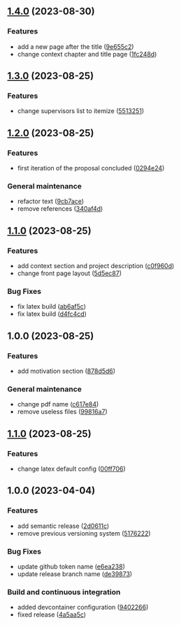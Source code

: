 ## [1.4.0](https://github.com/PaoloPenazzi/thesis-proposal/compare/1.3.0...1.4.0) (2023-08-30)


### Features

* add a new page after the title ([9e655c2](https://github.com/PaoloPenazzi/thesis-proposal/commit/9e655c2607e1eb3506d77c4aa45e053b6dd7f17d))
* change context chapter and title page ([1fc248d](https://github.com/PaoloPenazzi/thesis-proposal/commit/1fc248d44308a5bc995d851c242a80030910d51a))

## [1.3.0](https://github.com/PaoloPenazzi/thesis-proposal/compare/1.2.0...1.3.0) (2023-08-25)


### Features

* change supervisors list to itemize ([5513251](https://github.com/PaoloPenazzi/thesis-proposal/commit/55132516ce2544af8f77ac206372e960ccf891ab))

## [1.2.0](https://github.com/PaoloPenazzi/thesis-proposal/compare/1.1.0...1.2.0) (2023-08-25)


### Features

* first iteration of the proposal concluded ([0294e24](https://github.com/PaoloPenazzi/thesis-proposal/commit/0294e2457c9c6ca559875916ec2318e950637c11))


### General maintenance

* refactor text ([9cb7ace](https://github.com/PaoloPenazzi/thesis-proposal/commit/9cb7acea21bd249b2228e8224250d58e16291bc3))
* remove references ([340af4d](https://github.com/PaoloPenazzi/thesis-proposal/commit/340af4d3403806c9fd598baa4e792b96da69db26))

## [1.1.0](https://github.com/PaoloPenazzi/thesis-proposal/compare/1.0.0...1.1.0) (2023-08-25)


### Features

* add context section and project description ([c0f960d](https://github.com/PaoloPenazzi/thesis-proposal/commit/c0f960d38d22fe30dca690c3e325002363b81565))
* change front page layout ([5d5ec87](https://github.com/PaoloPenazzi/thesis-proposal/commit/5d5ec870f382587e698d607703de217d74bb4735))


### Bug Fixes

* fix latex build ([ab6af5c](https://github.com/PaoloPenazzi/thesis-proposal/commit/ab6af5c7889cb65b75e10328cd140fe248412e0b))
* fix latex build ([d4fc4cd](https://github.com/PaoloPenazzi/thesis-proposal/commit/d4fc4cdbfe2bf484a50b4e3a7a042da328d5c4cc))

## 1.0.0 (2023-08-25)


### Features

* add motivation section ([878d5d6](https://github.com/PaoloPenazzi/thesis-proposal/commit/878d5d6dc3252ed5707b884da94dd854a6a610d9))


### General maintenance

* change pdf name ([c617e84](https://github.com/PaoloPenazzi/thesis-proposal/commit/c617e845d93173e2260816c753ac4cd6da19d2e1))
* remove useless files ([99816a7](https://github.com/PaoloPenazzi/thesis-proposal/commit/99816a7a0ca1cc1367329d4bb8ec36d54b70cb2f))

## [1.1.0](https://github.com/PaoloPenazzi/latex-template/compare/1.0.0...1.1.0) (2023-08-25)


### Features

* change latex default config ([00ff706](https://github.com/PaoloPenazzi/latex-template/commit/00ff706444c3908726a9191fc6289da1c872b9ac))

## 1.0.0 (2023-04-04)


### Features

* add semantic release ([2d0611c](https://github.com/PaoloPenazzi/latex-template/commit/2d0611ce43f2dde4fc4dea5bad57b5a597b6f9de))
* remove previous versioning system ([5176222](https://github.com/PaoloPenazzi/latex-template/commit/5176222e75c107db276e054cd680f8808891649f))


### Bug Fixes

* update github token name ([e6ea238](https://github.com/PaoloPenazzi/latex-template/commit/e6ea2380def76c13ce9d3446bab8537b0a808297))
* update release branch name ([de39873](https://github.com/PaoloPenazzi/latex-template/commit/de3987367ad05b50a44ab2a1b94f8075fea18926))


### Build and continuous integration

* added devcontainer configuration ([9402266](https://github.com/PaoloPenazzi/latex-template/commit/9402266a035585ff436b8f3251207c340e8bfa5e))
* fixed release ([4a5aa5c](https://github.com/PaoloPenazzi/latex-template/commit/4a5aa5c9a763ed9b260684a9e43582fa8c29d93d))
